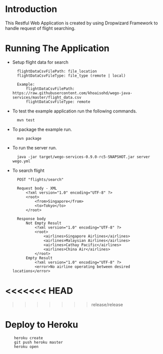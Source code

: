 # Introduction

This Restful Web Application is created by using Dropwizard Framework to handle request of flight searching.

# Running The Application

* Setup flight data for search

		flightDataCsvFilePath: file_location
		flightDataCsvFileType: file_type (remote | local)

		Example:
			flightDataCsvFilePath: https://raw.githubusercontent.com/khoaisohd/wego-java-services/master/flight_data.csv
			flightDataCsvFileType: remote

* To test the example application run the following commands.

		mvn test

* To package the example run.

        mvn package

* To run the server run.

        java -jar target/wego-services-0.9.0-rc5-SNAPSHOT.jar server wego.yml

* To search flight

		POST "flights/search"

		Request body - XML
			<?xml version="1.0" encoding="UTF-8" ?>
			<root>
				<from>Singapore</from>
				<to>Tokyo</to>
			</root>

		Response body
			Not Empty Result
				<?xml version="1.0" encoding="UTF-8" ?>
				<root>
    				<airlines>Singapore Airlines</airlines>
    				<airlines>Malaysian Airlines</airlines>
    				<airlines>Cathay Pacific</airlines>
    				<airlines>China Air</airlines>
   				</root>
			Empty Result
				<?xml version="1.0" encoding="UTF-8" ?>
				<error>No airline operating between desired locations</error>

<<<<<<< HEAD
=======

>>>>>>> release/release
# Deploy to Heroku
		heroku create
		git push heroku master
		heroku open
